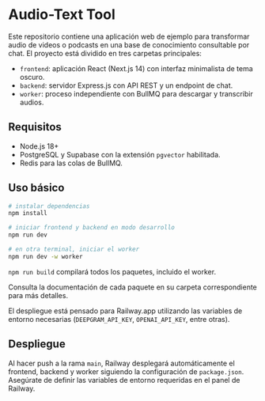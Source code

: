 # Audio-Text Tool

Este repositorio contiene una aplicación web de ejemplo para transformar audio de videos o podcasts en una base de conocimiento consultable por chat. El proyecto está dividido en tres carpetas principales:

- `frontend`: aplicación React (Next.js 14) con interfaz minimalista de tema oscuro.
- `backend`: servidor Express.js con API REST y un endpoint de chat.
- `worker`: proceso independiente con BullMQ para descargar y transcribir audios.

## Requisitos

- Node.js 18+
- PostgreSQL y Supabase con la extensión `pgvector` habilitada.
- Redis para las colas de BullMQ.

## Uso básico

```bash
# instalar dependencias
npm install

# iniciar frontend y backend en modo desarrollo
npm run dev

# en otra terminal, iniciar el worker
npm run dev -w worker
```

`npm run build` compilará todos los paquetes, incluido el worker.

Consulta la documentación de cada paquete en su carpeta correspondiente para más detalles.

El despliegue está pensado para Railway.app utilizando las variables de entorno necesarias (`DEEPGRAM_API_KEY`, `OPENAI_API_KEY`, entre otras).

## Despliegue

Al hacer push a la rama `main`, Railway desplegará automáticamente el frontend, backend y worker siguiendo la configuración de `package.json`. Asegúrate de definir las variables de entorno requeridas en el panel de Railway.
